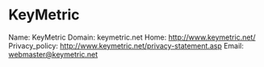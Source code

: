 
# KeyMetric

Name: KeyMetric
Domain: keymetric.net
Home: http://www.keymetric.net/
Privacy_policy: http://www.keymetric.net/privacy-statement.asp
Email: webmaster@keymetric.net
